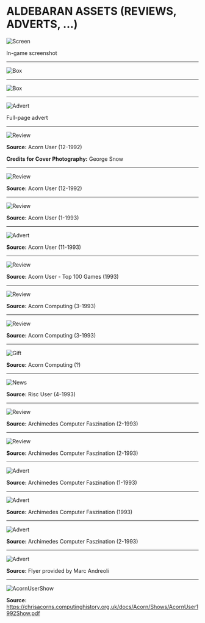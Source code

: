 # ALDEBARAN ASSETS (REVIEWS, ADVERTS, ...)

![Screen](Aldebaran.png)

In-game screenshot

---
![Box](AldebaranFront.jpg)

---
![Box](AldebaranBack.jpg)

---
![Advert](Advert.jpg)

Full-page advert

---
![Review](AcornUser1992.jpg)

**Source:** Acorn User (12-1992)

**Credits for Cover Photography:** George Snow

---
![Review](AcornUser_GameShow_12_1992.jpg)

**Source:** Acorn User (12-1992)

---
![Review](AcornUserReview.png)

**Source:** Acorn User (1-1993)

---
![Advert](AcornUser_Nov93_Advert.jpg)

**Source:** Acorn User (11-1993)

---
![Review](AcornUserGamesReview1993_Top100Games.jpg)

**Source:** Acorn User - Top 100 Games (1993)

---
![Review](AcornComputing1993.jpg)

**Source:** Acorn Computing (3-1993)

---
![Review](AcornComputingReview_03_1993.jpg)

**Source:** Acorn Computing (3-1993)

---
![Gift](AldebaranSubscriberGift.jpg)

**Source:** Acorn Computing (?)

---
![News](RiscUser_News.jpg)

**Source:** Risc User (4-1993)

---
![Review](ArchimedesComputerFaszination_Inhalt_02_1993.jpg)

**Source:** Archimedes Computer Faszination (2-1993)

---
![Review](ArchimedesComputerFaszination_02_1993.jpg)

**Source:** Archimedes Computer Faszination (2-1993)

---
![Advert](EvolutionTradingPub1993.jpg)

**Source:** Archimedes Computer Faszination (1-1993)

---
![Advert](EvolutionTradingPub1993_Aldebaran.jpg)

**Source:** Archimedes Computer Faszination (1993)

---
![Advert](EvolutionTradingPub1993_Aldebaran2.jpg)

**Source:** Archimedes Computer Faszination (2-1993)

---
![Advert](Aldebaran_flyer_Evolution_Trading.jpg)

**Source:** Flyer provided by Marc Andreoli

---
![AcornUserShow](AcornUserShow_EvolutionComputer.jpg)

**Source:** https://chrisacorns.computinghistory.org.uk/docs/Acorn/Shows/AcornUser1992Show.pdf
